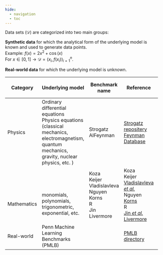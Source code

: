 ```yaml
---
hide:
  - navigation
  - toc
---
```


Data sets ($\mathcal{D}$) are categorized into two main groups:

**Synthetic data**  for which the analytical form of the underlying model is known and used to generate data points. <br>
Example: $f(x) = 2x^2 + \cos(x)$<br>
For $x \in [0,1] \rightarrow \mathcal{D}=(x_i,f(x_i))_{i=1}^{n}$. <br>

**Real-world data** for which the underlying model is unknown.<br>

| Category | Underlying model | Benchmark name | Reference | Number of problems | year |
| -------- | ------- | ------- | ------- | ----- | ----- | 
| Physics | Ordinary differential equations <br> Physics equations (classical mechanics, electromagnetism, quantum mechanics, gravity, nuclear physics, etc. )| Strogatz <br> AIFeynman | [Strogatz repositery](https://williamlacava.com/ode-strogatz/) <br> [Feynman Database](https://space.mit.edu/home/tegmark/aifeynman.html) | 10 <br> 120 | 2011 <br> 2019 |
| <br> <br> <br> Mathematics | <br> <br> <br> monomials, polynomials, <br> trigonometric, exponential, etc.  | Koza <br> Keijer <br> Vladislavleva <br> Nguyen <br> Korns <br> R <br> Jin <br> Livermore | Koza <br> Keijer <br> [Vladislavleva *et al.*](https://dl.acm.org/doi/10.1109/TEVC.2008.926486) <br> Nguyen <br> [Korns](https://link.springer.com/chapter/10.1007/978-1-4614-1770-5_8) <br> R <br> [Jin *et al.*](https://idea.edu.cn/person/guojian/assets/papers/BSR-2020.pdf) <br> [Livermore](https://arxiv.org/abs/1912.04871) | 3 <br> 15 <br> 8 <br> 12 <br> 15 <br> 3 <br> 6 <br> 22 | 1994 <br> 2003 <br> 2009 <br> 2011 <br> 2011 <br> 2013 <br> 2019 <br> 2021 | 
| Real-world | Penn Machine Learning Benchmarks (PMLB) |  | [PMLB directory](https://epistasislab.github.io/pmlb/) | 122 | -|
